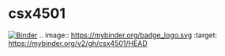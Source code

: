 # csx4501
[![Binder](https://mybinder.org/badge_logo.svg)](https://mybinder.org/v2/gh/csx4501/HEAD)
.. image:: https://mybinder.org/badge_logo.svg
 :target: https://mybinder.org/v2/gh/csx4501/HEAD
